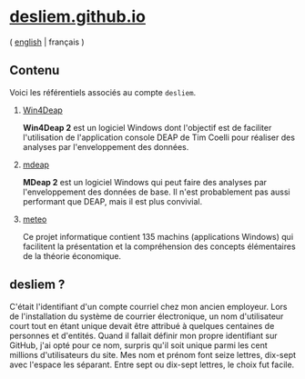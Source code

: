# [desliem.github.io](https://desliem.github.io)

( [english](README_en.md) | français )

## Contenu

Voici les référentiels associés au compte `desliem`.

1. [Win4Deap](https://github.com/desliem/Win4Deap)

    **Win4Deap 2** est un logiciel Windows dont l'objectif est de faciliter l'utilisation de l'application console DEAP de Tim Coelli pour réaliser des analyses par l'enveloppement des données.

1. [mdeap](https://github.com/desliem/mdeap)

   **MDeap 2** est un logiciel Windows qui peut faire des analyses par l'enveloppement des données de base. Il n'est probablement pas aussi performant que DEAP, mais il est plus convivial. 

1. [meteo](https://github.com/desliem/meteo)

   Ce projet informatique contient 135 machins (applications Windows) qui facilitent la présentation et la compréhension des concepts élémentaires de la théorie économique. 
   
## desliem ?

C'était l'identifiant d'un compte courriel chez mon ancien employeur. Lors de l'installation du système de courrier électronique, un nom d'utilisateur court tout en étant unique devait être attribué à quelques centaines de personnes et d'entités. Quand il fallait définir mon propre identifiant sur GitHub, j'ai opté pour ce nom, surpris qu'il soit unique parmi les cent millions d'utilisateurs du site. Mes nom et prénom font seize lettres, dix-sept avec l'espace les séparant. Entre sept ou dix-sept lettres, le choix fut facile.
